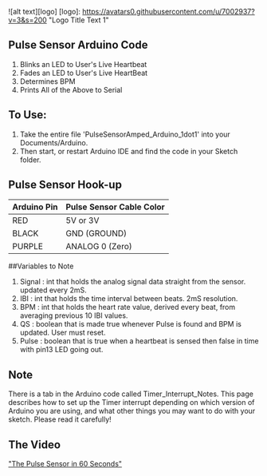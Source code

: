 ![alt text][logo]
[logo]: https://avatars0.githubusercontent.com/u/7002937?v=3&s=200 "Logo Title Text 1"

## Pulse Sensor Arduino Code
1. Blinks an LED to User's Live Heartbeat   
2. Fades an LED to User's Live HeartBeat
3. Determines BPM
4. Prints All of the Above to Serial

## To Use:
1. Take the entire file 'PulseSensorAmped_Arduino_1dot1' into your Documents/Arduino.
2. Then start, or restart Arduino IDE and find the code in your Sketch folder.


## Pulse Sensor Hook-up
Arduino Pin   | Pulse Sensor Cable Color
------------- | -------------
RED           | 5V or 3V   
BLACK         | GND (GROUND)
PURPLE        | ANALOG 0 (Zero)

##Variables to Note
1. Signal :    int that holds the analog signal data straight from the sensor. updated every 2mS.
2. IBI  :      int that holds the time interval between beats. 2mS resolution.
3. BPM  :      int that holds the heart rate value, derived every beat, from averaging previous 10 IBI values.
4. QS  :       boolean that is made true whenever Pulse is found and BPM is updated. User must reset.
5. Pulse :     boolean that is true when a heartbeat is sensed then false in time with pin13 LED going out.


## Note 
There is a tab in the Arduino code called Timer_Interrupt_Notes. This page describes how to set up the Timer interrupt depending on which version of Arduino you are using, and what other things you may want to do with your sketch. Please read it carefully!

## The Video
<a href="https://vimeo.com/123008578"> "The Pulse Sensor in 60 Seconds"</a>
